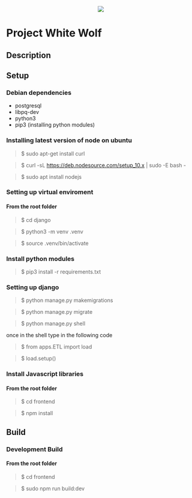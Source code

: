 <p align="center">
<img src="https://encrypted-tbn0.gstatic.com/images?q=tbn:ANd9GcTroD3q1B2TwnZQ7BR785ZHvEQUZg2loGzJTQmjCsoFOYX0obwz">
</p>

# Project White Wolf

## Description

## Setup

### Debian dependencies

- postgresql
- libpq-dev
- python3
- pip3 (installing python modules)

### Installing latest version of node on ubuntu

> $ sudo apt-get install curl

> $ curl -sL https://deb.nodesource.com/setup_10.x | sudo -E bash -

> $ sudo apt install nodejs

### Setting up virtual enviroment

#### From the root folder

> $ cd django

> $ python3 -m venv .venv


> $ source .venv/bin/activate


### Install python modules

> $ pip3 install -r requirements.txt

### Setting up django

> $ python manage.py makemigrations

> $ python manage.py migrate

> $ python manage.py shell

once in the shell type in the following code

> $ from apps.ETL import load

> $ load.setup()

### Install Javascript libraries

#### From the root folder

> $ cd frontend

> $ npm install

## Build

### Development Build

#### From the root folder

> $ cd frontend

> $ sudo npm run build:dev
